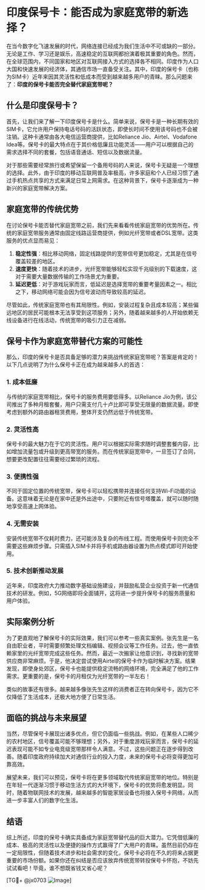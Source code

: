 # 印度保号卡：能否成为家庭宽带的新选择？

在当今数字化飞速发展的时代，网络连接已经成为我们生活中不可或缺的一部分。无论是工作、学习还是娱乐，高速稳定的互联网都扮演着极其重要的角色。然而，在全球范围内，不同国家和地区对互联网接入方式的选择各不相同。印度作为人口大国和快速发展的经济体，其通信市场一直备受关注。其中，印度的保号卡（也称为SIM卡）近年来因其灵活性和低成本而受到越来越多用户的青睐。那么问题来了：**印度的保号卡能否完全替代家庭宽带呢？**

## 什么是印度保号卡？

首先，让我们来了解一下印度保号卡是什么。简单来说，保号卡是一种长期有效的SIM卡，它允许用户保持电话号码的活跃状态，即使长时间不使用该号码也不会被注销。这种卡通常由各大电信运营商提供，比如Reliance Jio、Airtel、Vodafone Idea等。保号卡的最大特点在于其价格低廉且功能灵活——用户可以根据自己的需求选择不同的套餐，包括语音通话、短信以及数据流量。

对于那些需要经常旅行或希望保留一个备用号码的人来说，保号卡无疑是一个理想的选择。此外，由于印度的移动互联网普及率极高，许多家庭和个人已经习惯了通过手机热点共享的方式来满足日常上网需求。在这种背景下，保号卡逐渐成为一种新兴的家庭宽带解决方案。

## 家庭宽带的传统优势

在讨论保号卡能否替代家庭宽带之前，我们先来看看传统家庭宽带的优势所在。传统的家庭宽带服务通常由固定线路运营商提供，例如光纤宽带或者DSL宽带。这类服务的优点显而易见：

1. **稳定性强**：相比移动网络，固定线路提供的宽带信号更加稳定，尤其是在信号覆盖较差的地区。
2. **速度更快**：随着技术的进步，光纤宽带能够轻松实现千兆级别的下载速度，这对于需要大量数据传输的工作场景尤为重要。
3. **延迟更低**：对于游戏玩家而言，低延迟是选择宽带的重要考量因素之一。相比之下，移动网络可能会因为信号波动而导致较高的延迟。

尽管如此，传统家庭宽带也有其局限性。例如，安装过程复杂且成本较高；某些偏远地区的居民可能根本无法享受到这项服务；另外，随着越来越多的人开始依赖无线设备进行在线活动，传统宽带的吸引力正在减弱。

## 保号卡作为家庭宽带替代方案的可能性

那么，印度的保号卡是否具备足够的潜力来挑战传统家庭宽带呢？答案是肯定的！以下几点说明了为什么保号卡正在成为越来越多人的首选：

### 1. **成本低廉**
与传统的家庭宽带相比，保号卡的服务费用要低得多。以Reliance Jio为例，该公司推出了多种月租套餐，用户只需支付几十卢比即可享受无限量的数据流量。即使考虑到额外的路由器租赁费用，整体开支仍然远低于传统宽带。

### 2. **灵活性高**
保号卡的最大魅力在于它的灵活性。用户可以根据实际需求随时调整套餐内容，比如增加流量包或升级到更高带宽的服务。而在传统家庭宽带中，一旦签订了合同，想要更改配置往往需要经过繁琐的流程。

### 3. **便携性强**
不同于固定位置的传统宽带，保号卡可以轻松携带并连接任何支持Wi-Fi功能的设备。这意味着无论是在家中还是外出途中，只要附近有信号塔覆盖，就可以随时随地享受高速上网体验。

### 4. **无需安装**
安装传统宽带不仅耗时费力，还可能涉及复杂的布线工程。而使用保号卡则完全不需要这些麻烦步骤。只需插入SIM卡并将手机或路由器设置为热点模式即可开始使用。

### 5. **技术创新推动发展**
近年来，印度政府大力推动数字基础设施建设，并鼓励私营企业投资于新一代通信技术的研发。例如，5G网络即将全面铺开，这将进一步提升保号卡的服务质量和用户体验。

## 实际案例分析

为了更直观地了解保号卡的实际效果，我们可以参考一些真实案例。张先生是一名自由职业者，平时需要频繁处理文档编辑、视频会议等工作任务。过去，他一直依赖家里的光纤宽带完成这些任务。然而，最近一次搬家让他意识到，寻找新的宽带供应商非常麻烦。于是，他决定尝试使用Airtel的保号卡作为临时解决方案。结果发现，即使身处郊区，保号卡也能提供稳定流畅的网络环境，完全满足了他的工作需求。更重要的是，保号卡的月租仅为光纤宽带的一半左右！

类似的故事还有很多。越来越多像张先生这样的消费者正在转向保号卡，因为它不仅降低了生活成本，还极大地方便了日常生活。

## 面临的挑战与未来展望

当然，尽管保号卡展现出诸多优点，但它仍面临一些挑战。例如，在某些人口稀少的农村地区，信号覆盖可能不够理想；另外，对于重度游戏玩家而言，保号卡的延迟表现可能不如专业电竞级宽带那样令人满意。不过，这些问题正在逐步得到改善。随着印度政府持续加大对通信行业的投入力度，未来的保号卡必将变得更加可靠高效。

展望未来，我们可以预见，保号卡将在更多领域取代传统家庭宽带的地位。特别是在年轻一代逐渐习惯于移动生活方式的大环境下，保号卡的优势将愈发明显。同时，随着物联网技术的发展，越来越多的智能家居设备也将接入保号卡网络，从而进一步丰富人们的数字化生活。

## 结语

综上所述，印度的保号卡确实具备成为家庭宽带替代品的巨大潜力。它凭借低廉的成本、极高的灵活性以及便捷的操作方式赢得了广大用户的青睐。虽然目前仍存在一定局限性，但随着技术进步和社会需求的变化，保号卡必将在不久的将来占据更重要的市场份额。如果你还在纠结是否应该放弃传统宽带转投保号卡怀抱，不妨先试试看吧！毕竟，谁不想既省钱又省心呢？

[TG💪+ @jx0703 ![Image](https://github.com/user-attachments/assets/dbca1d08-cadb-493c-b0ec-ad6f7a83f270)]